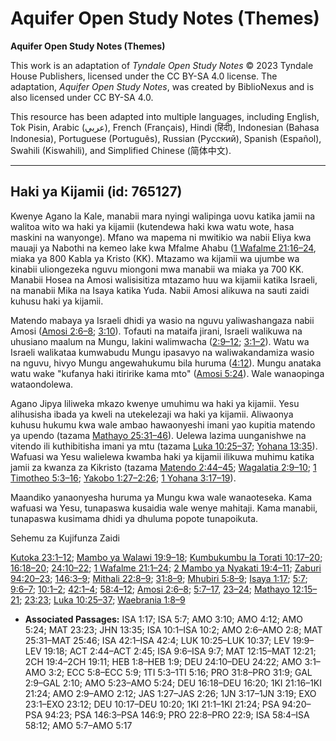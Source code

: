 # Aquifer Open Study Notes (Themes)

**Aquifer Open Study Notes (Themes)**

This work is an adaptation of *Tyndale Open Study Notes* © 2023 Tyndale House Publishers, licensed under the CC BY\-SA 4\.0 license. The adaptation, *Aquifer Open Study Notes*, was created by BiblioNexus and is also licensed under CC BY\-SA 4\.0\.

This resource has been adapted into multiple languages, including English, Tok Pisin, Arabic (عربي), French (Français), Hindi (हिंदी), Indonesian (Bahasa Indonesia), Portuguese (Português), Russian (Русский), Spanish (Español), Swahili (Kiswahili), and Simplified Chinese (简体中文).



--------------------------------

## Haki ya Kijamii (id: 765127)

Kwenye Agano la Kale, manabii mara nyingi walipinga uovu katika jamii na walitoa wito wa haki ya kijamii (kutendewa haki kwa watu wote, hasa maskini na wanyonge). Mfano wa mapema ni mwitikio wa nabii Eliya kwa mauaji ya Nabothi na kemeo lake kwa Mfalme Ahabu ([1 Wafalme 21:16–24](https://ref.ly/1Kgs21:16-1Kgs21:24), miaka ya 800 Kabla ya Kristo (KK). Mtazamo wa kijamii wa ujumbe wa kinabii uliongezeka nguvu miongoni mwa manabii wa miaka ya 700 KK. Manabii Hosea na Amosi walisisitiza mtazamo huu wa kijamii katika Israeli, na manabii Mika na Isaya katika Yuda. Nabii Amosi alikuwa na sauti zaidi kuhusu haki ya kijamii.

Matendo mabaya ya Israeli dhidi ya wasio na nguvu yaliwashangaza nabii Amosi ([Amosi 2:6–8](https://ref.ly/Amos2:6-Amos2:8); [3:10](https://ref.ly/Amos3:10)). Tofauti na mataifa jirani, Israeli walikuwa na uhusiano maalum na Mungu, lakini walimwacha ([2:9–12](https://ref.ly/Amos2:9-Amos2:12); [3:1–2](https://ref.ly/Amos3:1-Amos3:2)). Watu wa Israeli walikataa kumwabudu Mungu ipasavyo na waliwakandamiza wasio na nguvu, hivyo Mungu angewahukumu bila huruma ([4:12](https://ref.ly/Amos4:12)). Mungu anataka watu wake "kufanya haki itiririke kama mto" ([Amosi 5:24](https://ref.ly/Amos5:24)). Wale wanaopinga wataondolewa.

Agano Jipya liliweka mkazo kwenye umuhimu wa haki ya kijamii. Yesu alihusisha ibada ya kweli na utekelezaji wa haki ya kijamii. Aliwaonya kuhusu hukumu kwa wale ambao hawaonyeshi imani yao kupitia matendo ya upendo (tazama [Mathayo 25:31–46](https://ref.ly/Matt25:31-Matt25:46)). Uelewa lazima uunganishwe na vitendo ili kuthibitisha imani ya mtu (tazama [Luka 10:25–37](https://ref.ly/Luke10:25-Luke10:37); [Yohana 13:35](https://ref.ly/John13:35)). Wafuasi wa Yesu walielewa kwamba haki ya kijamii ilikuwa muhimu katika jamii za kwanza za Kikristo (tazama [Matendo 2:44–45](https://ref.ly/Acts2:44-Acts2:45); [Wagalatia 2:9–10](https://ref.ly/Gal2:9-Gal2:10); [1 Timotheo 5:3–16](https://ref.ly/1Tim5:3-1Tim5:16); [Yakobo 1:27–2:26](https://ref.ly/Jas1:27-Jas2:26); [1 Yohana 3:17–19](https://ref.ly/1John3:17-1John3:19)).

Maandiko yanaonyesha huruma ya Mungu kwa wale wanaoteseka. Kama wafuasi wa Yesu, tunapaswa kusaidia wale wenye mahitaji. Kama manabii, tunapaswa kusimama dhidi ya dhuluma popote tunapoikuta.

Sehemu za Kujifunza Zaidi

[Kutoka 23:1–12](https://ref.ly/Exod23:1-Exod23:12); [Mambo ya Walawi 19:9–18](https://ref.ly/Lev19:9-Lev19:18); [Kumbukumbu la Torati 10:17–20](https://ref.ly/Deut10:17-Deut10:20); [16:18–20](https://ref.ly/Deut16:18-Deut16:20); [24:10–22](https://ref.ly/Deut24:10-Deut24:22); [1 Wafalme 21:1–24](https://ref.ly/1Kgs21:1-1Kgs21:24); [2 Mambo ya Nyakati 19:4–11](https://ref.ly/2Chr19:4-2Chr19:11); [Zaburi 94:20–23](https://ref.ly/Ps94:20-Ps94:23); [146:3–9](https://ref.ly/Ps146:3-Ps146:9); [Mithali 22:8–9](https://ref.ly/Prov22:8-Prov22:9); [31:8–9](https://ref.ly/Prov31:8-Prov31:9); [Mhubiri 5:8–9](https://ref.ly/Eccl5:8-Eccl5:9); [Isaya 1:17](https://ref.ly/Isa1:17); [5:7](https://ref.ly/Isa5:7); [9:6–7](https://ref.ly/Isa9:6-Isa9:7); [10:1–2](https://ref.ly/Isa10:1-Isa10:2); [42:1–4](https://ref.ly/Isa42:1-Isa42:4); [58:4–12](https://ref.ly/Isa58:4-Isa58:12); [Amosi 2:6–8](https://ref.ly/Amos2:6-Amos2:8); [5:7–17](https://ref.ly/Amos5:7-Amos5:17), [23–24](https://ref.ly/Amos5:23-Amos5:24); [Mathayo 12:15–21](https://ref.ly/Matt12:15-Matt12:21); [23:23](https://ref.ly/Matt23:23); [Luka 10:25–37](https://ref.ly/Luke10:25-Luke10:37); [Waebrania 1:8–9](https://ref.ly/Heb1:8-Heb1:9)

* **Associated Passages:** ISA 1:17; ISA 5:7; AMO 3:10; AMO 4:12; AMO 5:24; MAT 23:23; JHN 13:35; ISA 10:1–ISA 10:2; AMO 2:6–AMO 2:8; MAT 25:31–MAT 25:46; ISA 42:1–ISA 42:4; LUK 10:25–LUK 10:37; LEV 19:9–LEV 19:18; ACT 2:44–ACT 2:45; ISA 9:6–ISA 9:7; MAT 12:15–MAT 12:21; 2CH 19:4–2CH 19:11; HEB 1:8–HEB 1:9; DEU 24:10–DEU 24:22; AMO 3:1–AMO 3:2; ECC 5:8–ECC 5:9; 1TI 5:3–1TI 5:16; PRO 31:8–PRO 31:9; GAL 2:9–GAL 2:10; AMO 5:23–AMO 5:24; DEU 16:18–DEU 16:20; 1KI 21:16–1KI 21:24; AMO 2:9–AMO 2:12; JAS 1:27–JAS 2:26; 1JN 3:17–1JN 3:19; EXO 23:1–EXO 23:12; DEU 10:17–DEU 10:20; 1KI 21:1–1KI 21:24; PSA 94:20–PSA 94:23; PSA 146:3–PSA 146:9; PRO 22:8–PRO 22:9; ISA 58:4–ISA 58:12; AMO 5:7–AMO 5:17

